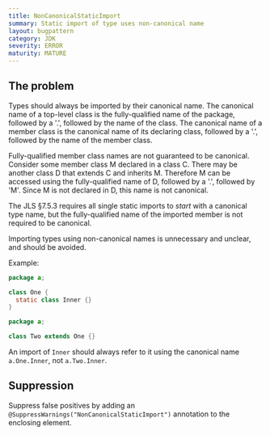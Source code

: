 ```yaml
---
title: NonCanonicalStaticImport
summary: Static import of type uses non-canonical name
layout: bugpattern
category: JDK
severity: ERROR
maturity: MATURE
---
```


<!--
*** AUTO-GENERATED, DO NOT MODIFY ***
To make changes, edit the @BugPattern annotation or the explanation in docs/bugpattern.
-->

## The problem
Types should always be imported by their canonical name. The canonical name of
a top-level class is the fully-qualified name of the package, followed by a
'.', followed by the name of the class. The canonical name of a member class is
the canonical name of its declaring class, followed by a '.', followed by the
name of the member class.

Fully-qualified member class names are not guaranteed to be canonical.
Consider some member class M declared in a class C. There may be another class
D that extends C and inherits M.  Therefore M can be accessed using the
fully-qualified name of D, followed by a '.', followed by 'M'. Since M is not
declared in D, this name is not canonical.

The JLS §7.5.3 requires all single static imports to *start* with a canonical
type name, but the fully-qualified name of the imported member is not required
to be canonical.

Importing types using non-canonical names is unnecessary and unclear, and
should be avoided.

Example:

```java
package a;

class One {
  static class Inner {}
}
```

```java
package a;

class Two extends One {}
```

An import of `Inner` should always refer to it using the canonical name
`a.One.Inner`, not `a.Two.Inner`.

## Suppression
Suppress false positives by adding an `@SuppressWarnings("NonCanonicalStaticImport")` annotation to the enclosing element.
